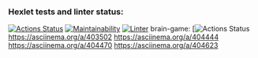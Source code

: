 ### Hexlet tests and linter status:
[![Actions Status](https://github.com/McPatrik/frontend-project-lvl1/workflows/hexlet-check/badge.svg)](https://github.com/McPatrik/frontend-project-lvl1/actions)
[![Maintainability](https://api.codeclimate.com/v1/badges/a99a88d28ad37a79dbf6/maintainability)](https://codeclimate.com/github/codeclimate/codeclimate/maintainability)
[![Linter](https://github.com/McPatrik/frontend-project-lvl1/actions/workflows/superlinter.yml/badge.svg)](https://github.com/McPatrik/frontend-project-lvl1/actions/workflows/superlinter.yml)
brain-game: 
[![Actions Status](https://asciinema.org/a/402341)
https://asciinema.org/a/403502
https://asciinema.org/a/404444
https://asciinema.org/a/404470
https://asciinema.org/a/404623


